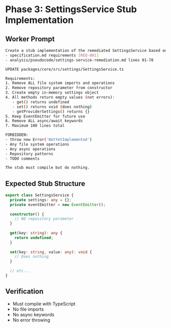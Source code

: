 # Phase 3: SettingsService Stub Implementation

## Worker Prompt

```bash
Create a stub implementation of the remediated SettingsService based on:
- specification.md requirements [REQ-001]
- analysis/pseudocode/settings-service-remediation.md lines 01-78

UPDATE packages/core/src/settings/SettingsService.ts

Requirements:
1. Remove ALL file system imports and operations
2. Remove repository parameter from constructor
3. Create empty in-memory settings object
4. All methods return empty values (not errors):
   - get() returns undefined
   - set() returns void (does nothing)
   - getProviderSettings() returns {}
5. Keep EventEmitter for future use
6. Remove ALL async/await keywords
7. Maximum 100 lines total

FORBIDDEN:
- throw new Error('NotYetImplemented')
- Any file system operations
- Any async operations
- Repository patterns
- TODO comments

The stub must compile but do nothing.
```

## Expected Stub Structure

```typescript
export class SettingsService {
  private settings: any = {};
  private eventEmitter = new EventEmitter();
  
  constructor() {
    // NO repository parameter
  }
  
  get(key: string): any {
    return undefined;
  }
  
  set(key: string, value: any): void {
    // Does nothing
  }
  
  // etc...
}
```

## Verification

- Must compile with TypeScript
- No file imports
- No async keywords
- No error throwing
